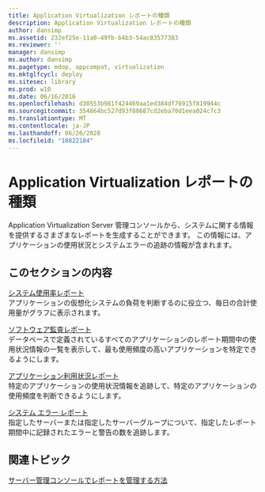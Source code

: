 ```yaml
---
title: Application Virtualization レポートの種類
description: Application Virtualization レポートの種類
author: dansimp
ms.assetid: 232ef25e-11a0-49fb-b4b3-54ac83577383
ms.reviewer: ''
manager: dansimp
ms.author: dansimp
ms.pagetype: mdop, appcompat, virtualization
ms.mktglfcycl: deploy
ms.sitesec: library
ms.prod: w10
ms.date: 06/16/2016
ms.openlocfilehash: d30553b981f424469aa1ed384df76915f819944c
ms.sourcegitcommit: 354664bc527d93f80687cd2eba70d1eea024c7c3
ms.translationtype: MT
ms.contentlocale: ja-JP
ms.lasthandoff: 06/26/2020
ms.locfileid: "10822184"
---
```

# Application Virtualization レポートの種類


Application Virtualization Server 管理コンソールから、システムに関する情報を提供するさまざまなレポートを生成することができます。 この情報には、アプリケーションの使用状況とシステムエラーの追跡の情報が含まれます。

## このセクションの内容


<a href="" id="system-utilization-report"></a>[システム使用率レポート](system-utilization-reportserver.md)  
アプリケーションの仮想化システムの負荷を判断するのに役立つ、毎日の合計使用量がグラフに表示されます。

<a href="" id="software-audit-report"></a>[ソフトウェア監査レポート](software-audit-reportserver.md)  
データベースで定義されているすべてのアプリケーションのレポート期間中の使用状況情報の一覧を表示して、最も使用頻度の高いアプリケーションを特定できるようにします。

<a href="" id="application-utilization-report"></a>[アプリケーション利用状況レポート](application-utilization-reportserver.md)  
特定のアプリケーションの使用状況情報を追跡して、特定のアプリケーションの使用頻度を判断できるようにします。

<a href="" id="system-error-report"></a>[システム エラー レポート](system-error-reportserver.md)  
指定したサーバーまたは指定したサーバーグループについて、指定したレポート期間中に記録されたエラーと警告の数を追跡します。

## 関連トピック


[サーバー管理コンソールでレポートを管理する方法](how-to-manage-reports-in-the-server-management-console.md)

 

 





